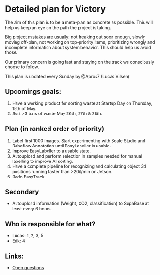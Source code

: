 
# Detailed plan for Victory

The aim of this plan is to be a meta-plan as concrete as possible. This will help us keep an eye on the path the project is taking.

[Big project mistakes are usually](https://www.benkuhn.net/pjm/): not freaking out soon enough, slowly moving off-plan, not working on top-priority items, prioritizing wrongly and incomplete information about system behavior. This should help us avoid those.

Our primary concern is going fast and staying on the track we consciously choose to follow.

This plan is updated every Sunday by @Apros7 (Lucas Vilsen)

## Upcomings goals:
1. Have a working product for sorting waste at Startup Day on Thursday, 15th of May.
2. Sort >3 tons of waste May 26th, 27th & 28th.


## Plan (in ranked order of priority)
1. Label first 1000 images. Start experimenting with Scale Studio and Roboflow Annotation until EasyLabeller is usable.
2. Improve EasyLabeller to a usable state.
3. Autoupload and perform selection in samples needed for manual labelling to improve AI sorting.
4. Have a complete pipeline for recognizing and calculating object 3d positions running faster than >20it/min on Jetson.
5. Redo EasyTrack

## Secondary
- Autoupload information (Weight, CO2, classification) to SupaBase at least every 6 hours.


## Who is responsible for what?
- Lucas: 1, 2, 3, 5
- Erik: 4


## Links:
- [Open questions](open-questions.md)
